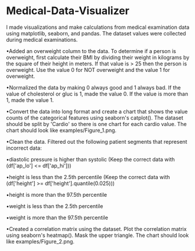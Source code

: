 # Medical-Data-Visualizer
 I made visualizations and make calculations from medical examination data using matplotlib, seaborn, and pandas. The dataset values were collected during medical examinations.
 
•Added an overweight column to the data. To determine if a person is overweight, first calculate their BMI by dividing their weight in kilograms by the square of their height in meters. If that value is > 25 then the person is overweight. Use the value 0 for NOT overweight and the value 1 for overweight.

•Normalized the data by making 0 always good and 1 always bad. If the value of cholesterol or gluc is 1, made the value 0. If the value is more than 1, made the value 1.

•Convert the data into long format and create a chart that shows the value counts of the categorical features using seaborn's catplot(). The dataset should be split by 
'Cardio' so there is one chart for each cardio value. The chart should look like examples/Figure_1.png.

•Clean the data. Filtered out the following patient segments that represent incorrect data:

•diastolic pressure is higher than systolic (Keep the correct data with (df['ap_lo'] <= df['ap_hi']))

•height is less than the 2.5th percentile (Keep the correct data with (df['height'] >= df['height'].quantile(0.025)))

•height is more than the 97.5th percentile

•weight is less than the 2.5th percentile

•weight is more than the 97.5th percentile

•Created a correlation matrix using the dataset. Plot the correlation matrix using seaborn's heatmap(). Mask the upper triangle. The chart should look like examples/Figure_2.png.
